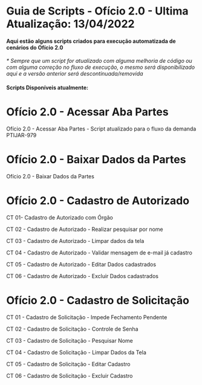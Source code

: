 # Guia de Scripts - Ofício 2.0 - Ultima Atualização: 13/04/2022

#### Aqui estão alguns scripts criados para execução automatizada de cenários do Ofício 2.0
_* Sempre que um script for atualizado com alguma melhoria de código ou com alguma correção no fluxo de execução, o mesmo será disponibilizado aqui e a versão anterior será descontinuada/removida_

#### Scripts Disponíveis atualmente:

# Ofício 2.0 - Acessar Aba Partes

Ofício 2.0 - Acessar Aba Partes - Script atualizado para o fluxo da demanda PTIJAR-979

# Ofício 2.0 - Baixar Dados da Partes

Ofício 2.0 - Baixar Dados da Partes

# Ofício 2.0 - Cadastro de Autorizado

CT 01- Cadastro de Autorizado com Órgão

CT 02 - Cadastro de Autorizado - Realizar pesquisar por nome

CT 03 - Cadastro de Autorizado - Limpar dados da tela

CT 04 - Cadastro de Autorizado - Validar mensagem de e-mail já cadastro

CT 05 - Cadastro de Autorizado - Editar Dados cadastrados

CT 06 - Cadastro de Autorizado - Excluir Dados cadastrados

# Ofício 2.0 - Cadastro de Solicitação

CT 01 - Cadastro de Solicitação - Impede Fechamento Pendente

CT 02 - Cadastro de Solicitação - Controle de Senha

CT 03 - Cadastro de Solicitação - Pesquisar Nome

CT 04 - Cadastro de Solicitação - Limpar Dados da Tela

CT 05 - Cadastro de Solicitação - Editar Cadastro

CT 06 - Cadastro de Solicitação - Excluir Cadastro
